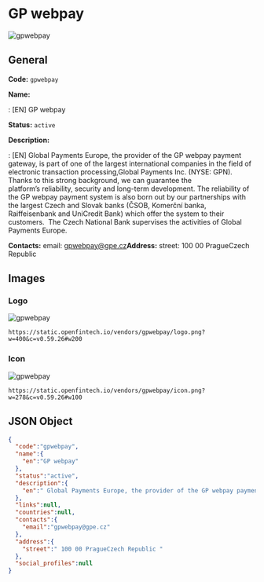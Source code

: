 
# GP webpay 
![gpwebpay](https://static.openfintech.io/vendors/gpwebpay/logo.png?w=400&c=v0.59.26#w200)  

## General 
 
**Code:** `gpwebpay` 
 
**Name:** 
 
:	[EN] GP webpay 
 
**Status:** `active` 
 
**Description:** 
 
: [EN]  Global Payments Europe, the provider of the GP webpay payment gateway, is part of one of the largest international companies in the field of electronic transaction processing,Global Payments Inc. (NYSE: GPN).  Thanks to this strong background, we can guarantee the platform’s reliability, security and long-term development. The reliability of the GP webpay payment system is also born out by our partnerships with the largest Czech and Slovak banks (ČSOB, Komerční banka, Raiffeisenbank and UniCredit Bank) which offer the system to their customers.  The Czech National Bank supervises the activities of Global Payments Europe.  
 
**Contacts:** 
email: gpwebpay@gpe.cz**Address:** 
street:  100 00 PragueCzech Republic  

## Images 

### Logo 
 
![gpwebpay](https://static.openfintech.io/vendors/gpwebpay/logo.png?w=400&c=v0.59.26#w200)  

```
https://static.openfintech.io/vendors/gpwebpay/logo.png?w=400&c=v0.59.26#w200
```  

### Icon 
 
![gpwebpay](https://static.openfintech.io/vendors/gpwebpay/icon.png?w=278&c=v0.59.26#w100)  

```
https://static.openfintech.io/vendors/gpwebpay/icon.png?w=278&c=v0.59.26#w100
```  

## JSON Object 

```json
{
  "code":"gpwebpay",
  "name":{
    "en":"GP webpay"
  },
  "status":"active",
  "description":{
    "en":" Global Payments Europe, the provider of the GP webpay payment gateway, is part of one of the largest international companies in the field of electronic transaction processing,Global Payments Inc.\u00a0(NYSE: GPN).\u00a0 Thanks to this strong background, we can guarantee the platform\u2019s\u00a0reliability, security and long-term development. The reliability of the GP webpay payment system is also born out by our partnerships with the largest Czech and Slovak banks (\u010cSOB, Komer\u010dn\u00ed banka, Raiffeisenbank and UniCredit Bank) which offer the system to their customers.\u00a0 The Czech National Bank\u00a0supervises the activities of Global Payments Europe. "
  },
  "links":null,
  "countries":null,
  "contacts":{
    "email":"gpwebpay@gpe.cz"
  },
  "address":{
    "street":" 100 00 PragueCzech Republic "
  },
  "social_profiles":null
}
```  
